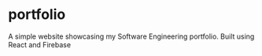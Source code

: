 # portfolio
A simple website showcasing my Software Engineering portfolio. Built using React and Firebase

